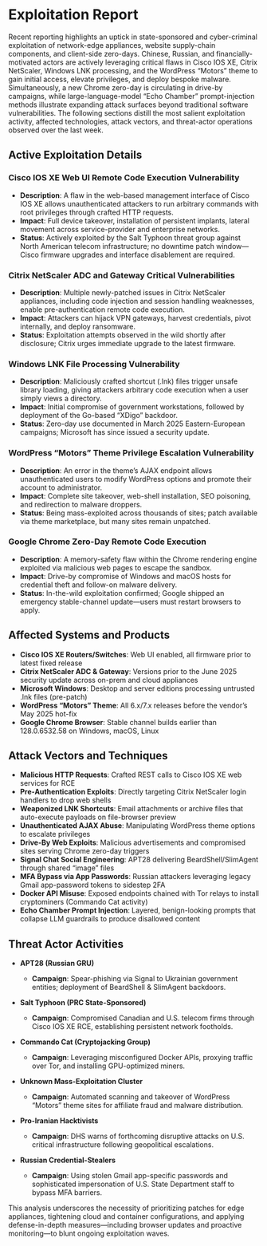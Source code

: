 # Exploitation Report

Recent reporting highlights an uptick in state-sponsored and cyber-criminal exploitation of network-edge appliances, website supply-chain components, and client-side zero-days. Chinese, Russian, and financially-motivated actors are actively leveraging critical flaws in Cisco IOS XE, Citrix NetScaler, Windows LNK processing, and the WordPress “Motors” theme to gain initial access, elevate privileges, and deploy bespoke malware. Simultaneously, a new Chrome zero-day is circulating in drive-by campaigns, while large-language-model “Echo Chamber” prompt-injection methods illustrate expanding attack surfaces beyond traditional software vulnerabilities. The following sections distill the most salient exploitation activity, affected technologies, attack vectors, and threat-actor operations observed over the last week.

## Active Exploitation Details

### Cisco IOS XE Web UI Remote Code Execution Vulnerability  
- **Description**: A flaw in the web-based management interface of Cisco IOS XE allows unauthenticated attackers to run arbitrary commands with root privileges through crafted HTTP requests.  
- **Impact**: Full device takeover, installation of persistent implants, lateral movement across service-provider and enterprise networks.  
- **Status**: Actively exploited by the Salt Typhoon threat group against North American telecom infrastructure; no downtime patch window—Cisco firmware upgrades and interface disablement are required.  

### Citrix NetScaler ADC and Gateway Critical Vulnerabilities  
- **Description**: Multiple newly-patched issues in Citrix NetScaler appliances, including code injection and session handling weaknesses, enable pre-authentication remote code execution.  
- **Impact**: Attackers can hijack VPN gateways, harvest credentials, pivot internally, and deploy ransomware.  
- **Status**: Exploitation attempts observed in the wild shortly after disclosure; Citrix urges immediate upgrade to the latest firmware.  

### Windows LNK File Processing Vulnerability  
- **Description**: Maliciously crafted shortcut (.lnk) files trigger unsafe library loading, giving attackers arbitrary code execution when a user simply views a directory.  
- **Impact**: Initial compromise of government workstations, followed by deployment of the Go-based “XDigo” backdoor.  
- **Status**: Zero-day use documented in March 2025 Eastern-European campaigns; Microsoft has since issued a security update.  

### WordPress “Motors” Theme Privilege Escalation Vulnerability  
- **Description**: An error in the theme’s AJAX endpoint allows unauthenticated users to modify WordPress options and promote their account to administrator.  
- **Impact**: Complete site takeover, web-shell installation, SEO poisoning, and redirection to malware droppers.  
- **Status**: Being mass-exploited across thousands of sites; patch available via theme marketplace, but many sites remain unpatched.  

### Google Chrome Zero-Day Remote Code Execution  
- **Description**: A memory-safety flaw within the Chrome rendering engine exploited via malicious web pages to escape the sandbox.  
- **Impact**: Drive-by compromise of Windows and macOS hosts for credential theft and follow-on malware delivery.  
- **Status**: In-the-wild exploitation confirmed; Google shipped an emergency stable-channel update—users must restart browsers to apply.  

## Affected Systems and Products

- **Cisco IOS XE Routers/Switches**: Web UI enabled, all firmware prior to latest fixed release  
- **Citrix NetScaler ADC & Gateway**: Versions prior to the June 2025 security update across on-prem and cloud appliances  
- **Microsoft Windows**: Desktop and server editions processing untrusted .lnk files (pre-patch)  
- **WordPress “Motors” Theme**: All 6.x/7.x releases before the vendor’s May 2025 hot-fix  
- **Google Chrome Browser**: Stable channel builds earlier than 128.0.6532.58 on Windows, macOS, Linux  

## Attack Vectors and Techniques

- **Malicious HTTP Requests**: Crafted REST calls to Cisco IOS XE web services for RCE  
- **Pre-Authentication Exploits**: Directly targeting Citrix NetScaler login handlers to drop web shells  
- **Weaponized LNK Shortcuts**: Email attachments or archive files that auto-execute payloads on file-browser preview  
- **Unauthenticated AJAX Abuse**: Manipulating WordPress theme options to escalate privileges  
- **Drive-By Web Exploits**: Malicious advertisements and compromised sites serving Chrome zero-day triggers  
- **Signal Chat Social Engineering**: APT28 delivering BeardShell/SlimAgent through shared “image” files  
- **MFA Bypass via App Passwords**: Russian attackers leveraging legacy Gmail app-password tokens to sidestep 2FA  
- **Docker API Misuse**: Exposed endpoints chained with Tor relays to install cryptominers (Commando Cat activity)  
- **Echo Chamber Prompt Injection**: Layered, benign-looking prompts that collapse LLM guardrails to produce disallowed content  

## Threat Actor Activities

- **APT28 (Russian GRU)**  
  - **Campaign**: Spear-phishing via Signal to Ukrainian government entities; deployment of BeardShell & SlimAgent backdoors.  

- **Salt Typhoon (PRC State-Sponsored)**  
  - **Campaign**: Compromised Canadian and U.S. telecom firms through Cisco IOS XE RCE, establishing persistent network footholds.  

- **Commando Cat (Cryptojacking Group)**  
  - **Campaign**: Leveraging misconfigured Docker APIs, proxying traffic over Tor, and installing GPU-optimized miners.  

- **Unknown Mass-Exploitation Cluster**  
  - **Campaign**: Automated scanning and takeover of WordPress “Motors” theme sites for affiliate fraud and malware distribution.  

- **Pro-Iranian Hacktivists**  
  - **Campaign**: DHS warns of forthcoming disruptive attacks on U.S. critical infrastructure following geopolitical escalations.  

- **Russian Credential-Stealers**  
  - **Campaign**: Using stolen Gmail app-specific passwords and sophisticated impersonation of U.S. State Department staff to bypass MFA barriers.  

This analysis underscores the necessity of prioritizing patches for edge appliances, tightening cloud and container configurations, and applying defense-in-depth measures—including browser updates and proactive monitoring—to blunt ongoing exploitation waves.